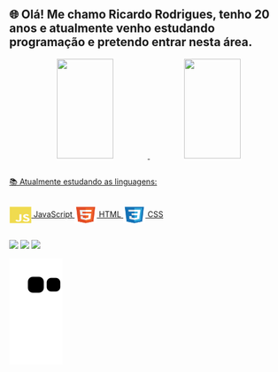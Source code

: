 ## 🌐 Olá! Me chamo Ricardo Rodrigues, tenho 20 anos e atualmente venho estudando programação e pretendo entrar nesta área.

<div align="center">
  <a href="https://github.com/Ricardo-Rodrigues0">
  <img width="45%" height="180em" src="https://github-readme-stats.vercel.app/api?username=Ricardo-Rodrigues0&show_icons=true&theme=dark&include_all_commits=true&count_private=true"/>
  <img width="45%" height="180em" src="https://github-readme-stats.vercel.app/api/top-langs/?username=Ricardo-Rodrigues0&layout=compact&langs_count=7&theme=dark"/>
</div>

  ##
 <p> 📚 Atualmente estudando as linguagens: </p>
<div style="display: inline_block"><br>
  <img align="center" alt="Rafa-Js" height="30" width="40" src="https://raw.githubusercontent.com/devicons/devicon/master/icons/javascript/javascript-plain.svg"> JavaScript
  <img align="center" height="30" width="40" src="https://raw.githubusercontent.com/devicons/devicon/master/icons/html5/html5-original.svg"> HTML
  <img align="center" height="30" width="40" src="https://raw.githubusercontent.com/devicons/devicon/master/icons/css3/css3-original.svg"> CSS
</div>
  
  ##
 
<div> 
 <a href="https://discord.com/users/719956528462954618" target="_blank" title="Perfil Discord"><img src="https://img.shields.io/badge/Discord-7289DA?style=for-the-badge&logo=discord&logoColor=white"></a>
  <a href="https://www.linkedin.com/in/ricardo-rodrigues-2a1930251/" target="_blank" title="Perfil Linkedin"><img src="https://img.shields.io/badge/-LinkedIn-%230077B5?style=for-the-badge&logo=linkedin&logoColor=white"></a>
  <a href = "mailto:ricardo272530@gmail.com" target="_blank" title="Enviar e-mail"><img src="https://img.shields.io/badge/Gmail-D14836?style=for-the-badge&logo=gmail&logoColor=white"></a>
 
  ![Snake animation](https://github.com/Ricardo-Rodrigues0/Ricardo-Rodrigues0/blob/output/github-contribution-grid-snake.svg)
 
</div>
